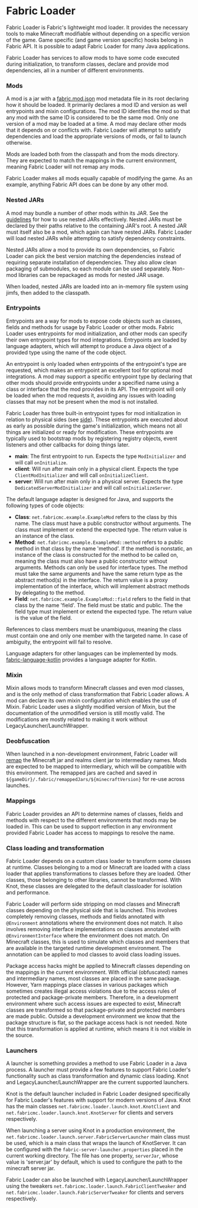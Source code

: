 # Fabric Loader

Fabric Loader is Fabric's lightweight mod loader. It provides the
necessary tools to make Minecraft modifiable without depending on a
specific version of the game. Game specific (and game version specific)
hooks belong in Fabric API. It is possible to adapt Fabric Loader for
many Java applications.

Fabric Loader has services to allow mods to have some code executed
during initialization, to transform classes, declare and provide mod
dependencies, all in a number of different environments.

### Mods

A mod is a jar with a [fabric.mod.json](../documentation/fabric_mod_json.md)
mod metadata file in its root declaring how it should be loaded. It
primarily declares a mod ID and version as well entrypoints and mixin
configurations. The mod ID identifies the mod so that any mod with the
same ID is considered to be the same mod. Only one version of a mod may
be loaded at a time. A mod may declare other mods that it depends on or
conflicts with. Fabric Loader will attempt to satisfy dependencies and
load the appropriate versions of mods, or fail to launch otherwise.

Mods are loaded both from the classpath and from the mods directory.
They are expected to match the mappings in the current environment,
meaning Fabric Loader will not remap any mods.

Fabric Loader makes all mods equally capable of modifying the game. As
an example, anything Fabric API does can be done by any other mod.

### Nested JARs

A mod may bundle a number of other mods within its JAR. See the
[guidelines](https://fabricmc.net/wiki/tutorial:loader04x#nested_jars)
for how to use nested JARs effectively. Nested JARs must be declared by
their paths relative to the containing JAR's root. A nested JAR must
itself also be a mod, which again can have nested JARs. Fabric Loader
will load nested JARs while attempting to satisfy dependency
constraints.

Nested JARs allow a mod to provide its own dependencies, so Fabric
Loader can pick the best version matching the dependencies instead of
requiring separate installation of dependencies. They also allow clean
packaging of submodules, so each module can be used separately. Non-mod
libraries can be repackaged as mods for nested JAR usage.

When loaded, nested JARs are loaded into an in-memory file system using
jimfs, then added to the classpath.

### Entrypoints

Entrypoints are a way for mods to expose code objects such as classes,
fields and methods for usage by Fabric Loader or other mods. Fabric
Loader uses entrypoints for mod initialization, and other mods can
specify their own entrypoint types for mod integrations. Entrypoints are
loaded by language adapters, which will attempt to produce a Java object
of a provided type using the name of the code object.

An entrypoint is only loaded when entrypoints of the entrypoint's type
are requested, which makes an entrypoint an excellent tool for optional
mod integrations. A mod may support a specific entrypoint type by
declaring that other mods should provide entrypoints under a specified
name using a class or interface that the mod provides in its API. The
entrypoint will only be loaded when the mod requests it, avoiding any
issues with loading classes that may not be present when the mod is not
installed.

Fabric Loader has three built-in entrypoint types for mod initialization
in relation to physical sides (see [side](../tutorial/side.md)). These
entrypoints are executed about as early as possible during the game's
initialization, which means not all things are initialized or ready for
modification. These entrypoints are typically used to bootstrap mods by
registering registry objects, event listeners and other callbacks for
doing things later.

- **main**: The first entrypoint to run. Expects the type
  `ModInitializer` and will call `onInitialize`.
- **client**: Will run after main only in a physical client. Expects
  the type `ClientModInitializer` and will call `onInitializeClient`.
- **server**: Will run after main only in a physical server. Expects
  the type `DedicatedServerModInitializer` and will call
  `onInitializeServer`.

The default language adapter is designed for Java, and supports the
following types of code objects:

- **Class**: `net.fabricmc.example.ExampleMod` refers to the class by
  this name. The class must have a public constructor without
  arguments. The class must implement or extend the expected type. The
  return value is an instance of the class.
- **Method**: `net.fabricmc.example.ExampleMod::method` refers to a
  public method in that class by the name 'method'. If the method is
  nonstatic, an instance of the class is constructed for the method to
  be called on, meaning the class must also have a public constructor
  without arguments. Methods can only be used for interface types. The
  method must take the same arguments and have the same return type as
  the abstract method(s) in the interface. The return value is a proxy
  implementation of the interface, which will implement abstract
  methods by delegating to the method.
- **Field**: `net.fabricmc.example.ExampleMod::field` refers to the
  field in that class by the name 'field'. The field must be static
  and public. The the field type must implement or extend the expected
  type. The return value is the value of the field.

References to class members must be unambiguous, meaning the class must
contain one and only one member with the targeted name. In case of
ambiguity, the entrypoint will fail to resolve.

Language adapters for other languages can be implemented by mods.
[fabric-language-kotlin](https://github.com/FabricMC/fabric-language-kotlin)
provides a language adapter for Kotlin.

### Mixin

Mixin allows mods to transform Minecraft classes and even mod classes,
and is the only method of class transformation that Fabric Loader
allows. A mod can declare its own mixin configuration which enables the
use of Mixin. Fabric Loader uses a slightly modified version of Mixin,
but the documentation of the unmodified version is still mostly valid.
The modifications are mostly related to making it work without
LegacyLauncher/LaunchWrapper.

### Deobfuscation

When launched in a non-development environment, Fabric Loader will
[remap](../tutorial/mappings.md) the Minecraft jar and realms client jar to
intermediary names. Mods are expected to be mapped to intermediary,
which will be compatible with this environment. The remapped jars are
cached and saved in
`${gameDir}/.fabric/remappedJars/${minecraftVersion}` for re-use across
launches.

### Mappings

Fabric Loader provides an API to determine names of classes, fields and
methods with respect to the different environments that mods may be
loaded in. This can be used to support reflection in any environment
provided Fabric Loader has access to mappings to resolve the name.

### Class loading and transformation

Fabric Loader depends on a custom class loader to transform some classes
at runtime. Classes belonging to a mod or Minecraft are loaded with a
class loader that applies transformations to classes before they are
loaded. Other classes, those belonging to other libraries, cannot be
transformed. With Knot, these classes are delegated to the default
classloader for isolation and performance.

Fabric Loader will perform side stripping on mod classes and Minecraft
classes depending on the physical side that is launched. This involves
completely removing classes, methods and fields annotated with
`@Environment` annotations where the environment does not match. It also
involves removing interface implementations on classes annotated with
`@EnvironmentInterface` where the environment does not match. On
Minecraft classes, this is used to simulate which classes and members
that are available in the targeted runtime development environment. The
annotation can be applied to mod classes to avoid class loading issues.

Package access hacks might be applied to Minecraft classes depending on
the mappings in the current environment. With official (obfuscated)
names and intermediary names, most classes are placed in the same
package. However, Yarn mappings place classes in various packages which
sometimes creates illegal access violations due to the access rules of
protected and package-private members. Therefore, in a development
environment where such access issues are expected to exist, Minecraft
classes are transformed so that package-private and protected members
are made public. Outside a development environment we know that the
package structure is flat, so the package access hack is not needed.
Note that this transformation is applied at runtime, which means it is
not visible in the source.

### Launchers

A launcher is something provides a method to use Fabric Loader in a Java
process. A launcher must provide a few features to support Fabric
Loader's functionality such as class transformation and dynamic class
loading. Knot and LegacyLauncher/LaunchWrapper are the current supported
launchers.

Knot is the default launcher included in Fabric Loader designed
specifically for Fabric Loader's features with support for modern
versions of Java. Knot has the main classes
`net.fabricmc.loader.launch.knot.KnotClient` and
`net.fabricmc.loader.launch.knot.KnotServer` for clients and servers
respectively.

When launching a server using Knot in a production environment, the
`net.fabricmc.loader.launch.server.FabricServerLauncher` main class must
be used, which is a main class that wraps the launch of KnotServer. It
can be configured with the `fabric-server-launcher.properties` placed in
the current working directory. The file has one property, `serverJar`,
whose value is 'server.jar' by default, which is used to configure the
path to the minecraft server jar.

Fabric Loader can also be launched with LegacyLauncher/LaunchWrapper
using the tweakers `net.fabricmc.loader.launch.FabricClientTweaker` and
`net.fabricmc.loader.launch.FabricServerTweaker` for clients and servers
respectively.

